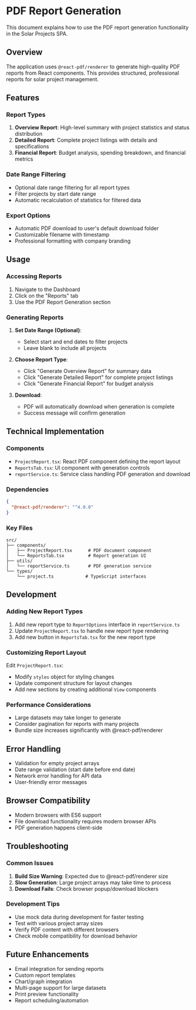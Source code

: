 # PDF Report Generation

This document explains how to use the PDF report generation functionality in the Solar Projects SPA.

## Overview

The application uses `@react-pdf/renderer` to generate high-quality PDF reports from React components. This provides structured, professional reports for solar project management.

## Features

### Report Types

1. **Overview Report**: High-level summary with project statistics and status distribution
2. **Detailed Report**: Complete project listings with details and specifications
3. **Financial Report**: Budget analysis, spending breakdown, and financial metrics

### Date Range Filtering

- Optional date range filtering for all report types
- Filter projects by start date range
- Automatic recalculation of statistics for filtered data

### Export Options

- Automatic PDF download to user's default download folder
- Customizable filename with timestamp
- Professional formatting with company branding

## Usage

### Accessing Reports

1. Navigate to the Dashboard
2. Click on the "Reports" tab
3. Use the PDF Report Generation section

### Generating Reports

1. **Set Date Range (Optional)**:
   - Select start and end dates to filter projects
   - Leave blank to include all projects

2. **Choose Report Type**:
   - Click "Generate Overview Report" for summary data
   - Click "Generate Detailed Report" for complete project listings
   - Click "Generate Financial Report" for budget analysis

3. **Download**:
   - PDF will automatically download when generation is complete
   - Success message will confirm generation

## Technical Implementation

### Components

- `ProjectReport.tsx`: React PDF component defining the report layout
- `ReportsTab.tsx`: UI component with generation controls
- `reportService.ts`: Service class handling PDF generation and download

### Dependencies

```json
{
  "@react-pdf/renderer": "^4.0.0"
}
```

### Key Files

```
src/
├── components/
│   ├── ProjectReport.tsx      # PDF document component
│   └── ReportsTab.tsx         # Report generation UI
├── utils/
│   └── reportService.ts       # PDF generation service
└── types/
    └── project.ts            # TypeScript interfaces
```

## Development

### Adding New Report Types

1. Add new report type to `ReportOptions` interface in `reportService.ts`
2. Update `ProjectReport.tsx` to handle new report type rendering
3. Add new button in `ReportsTab.tsx` for the new report type

### Customizing Report Layout

Edit `ProjectReport.tsx`:
- Modify `styles` object for styling changes
- Update component structure for layout changes
- Add new sections by creating additional `View` components

### Performance Considerations

- Large datasets may take longer to generate
- Consider pagination for reports with many projects
- Bundle size increases significantly with @react-pdf/renderer

## Error Handling

- Validation for empty project arrays
- Date range validation (start date before end date)
- Network error handling for API data
- User-friendly error messages

## Browser Compatibility

- Modern browsers with ES6 support
- File download functionality requires modern browser APIs
- PDF generation happens client-side

## Troubleshooting

### Common Issues

1. **Build Size Warning**: Expected due to @react-pdf/renderer size
2. **Slow Generation**: Large project arrays may take time to process
3. **Download Fails**: Check browser popup/download blockers

### Development Tips

- Use mock data during development for faster testing
- Test with various project array sizes
- Verify PDF content with different browsers
- Check mobile compatibility for download behavior

## Future Enhancements

- Email integration for sending reports
- Custom report templates
- Chart/graph integration
- Multi-page support for large datasets
- Print preview functionality
- Report scheduling/automation
